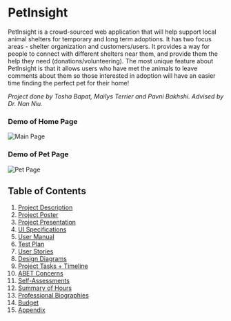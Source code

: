 # PetInsight

PetInsight is a crowd-sourced web application that will help support local animal shelters for temporary and long term adoptions. It has two focus areas - shelter organization and customers/users. It provides a way for people to connect with different shelters near them, and provide them the help they need (donations/volunteering). The most unique feature about PetInsight is that it allows users who have met the animals to leave comments about them so those interested in adoption will have an easier time finding the perfect pet for their home!

<em>Project done by Tosha Bapat, Maïlys Terrier and Pavni Bakhshi.
Advised by Dr. Nan Niu.</em>

### Demo of Home Page

![Main Page](https://user-images.githubusercontent.com/26881556/129703412-b986a194-0f7d-4cdd-a83c-6a8da538fadd.gif)

### Demo of Pet Page

![Pet Page](https://user-images.githubusercontent.com/26881556/129702214-e38ba545-e858-4afe-abd6-aca4d697a2b1.gif)


## Table of Contents
1. [Project Description][2]
2. [Project Poster][13]
3. [Project Presentation][6]
4. [UI Specifications][12]
5. [User Manual][10]
6. [Test Plan][11]
7. [User Stories][3]
8. [Design Diagrams][1]
9. [Project Tasks + Timeline][4]
10. [ABET Concerns][5]
11. [Self-Assessments][7]
12. [Summary of Hours][14]
13. [Professional Biographies][8]
14. [Budget][9]
15. [Appendix][12]

[2]: https://github.com/mterrier23/PetInsights/blob/master/Project%20Report/PetInsight%20Project%20Proposal.docx
[3]: https://github.com/mterrier23/PetInsights/blob/master/Project%20Report/UserStories.md
[1]: https://github.com/mterrier23/PetInsights/tree/master/Project%20Report/DesignDiagrams
[4]: https://github.com/mterrier23/PetInsights/tree/master/Project%20Report/Milestones%2C%20Timeline%2C%20Effort%20Matrix
[5]: https://github.com/mterrier23/PetInsights/blob/master/Project%20Report/Project%20Constraints.md
[6]: https://www.youtube.com/watch?v=3MRGXLOR9Io&ab_channel=PavniBakhshi
[7]: https://github.com/mterrier23/PetInsights/tree/master/Project%20Report/Self%20Assessments
[8]: https://github.com/mterrier23/PetInsights/tree/master/Project%20Report/Biographies
[9]: https://github.com/mterrier23/PetInsights/blob/master/Project%20Report/Expense%20Report.md
[12]: https://github.com/mterrier23/PetInsights/blob/master/Project%20Report/UI%20Specifications.pdf
[10]: https://github.com/mterrier23/PetInsights/blob/master/Project%20Report/User%20Docs%20-%20Asgn%232.pdf
[11]: https://github.com/mterrier23/PetInsights/blob/master/Project%20Report/Test%20Plan.pdf
[12]: https://github.com/mterrier23/PetInsights/tree/master/Project%20Report/Appendix
[13]: https://github.com/mterrier23/PetInsights/blob/master/Project%20Report/Presentation%20Poster.pdf
[14]: https://github.com/mterrier23/PetInsights/blob/master/Project%20Report/Milestones%2C%20Timeline%2C%20Effort%20Matrix/SummaryOfHours.md
